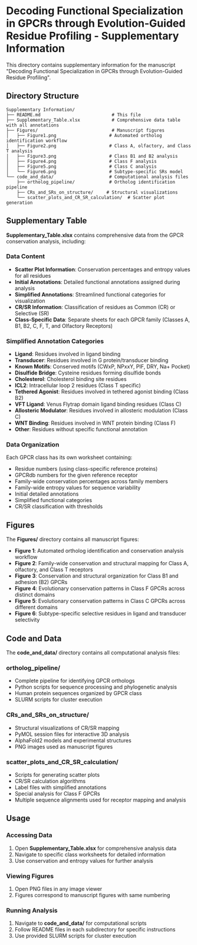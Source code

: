 # Decoding Functional Specialization in GPCRs through Evolution-Guided Residue Profiling - Supplementary Information

This directory contains supplementary information for the manuscript "Decoding Functional Specialization in GPCRs through Evolution-Guided Residue Profiling".

## Directory Structure

```
Supplementary Information/
├── README.md                           # This file
├── Supplementary_Table.xlsx            # Comprehensive data table with all annotations
├── Figures/                            # Manuscript figures
│   ├── Figure1.png                    # Automated ortholog identification workflow
│   ├── Figure2.png                    # Class A, olfactory, and Class T analysis
│   ├── Figure3.png                    # Class B1 and B2 analysis
│   ├── Figure4.png                    # Class F analysis
│   ├── Figure5.png                    # Class C analysis
│   └── Figure6.png                    # Subtype-specific SRs model
└── code_and_data/                     # Computational analysis files
    ├── ortholog_pipeline/             # Ortholog identification pipeline
    ├── CRs_and_SRs_on_structure/     # Structural visualizations
    └── scatter_plots_and_CR_SR_calculation/  # Scatter plot generation
```

## Supplementary Table

**Supplementary_Table.xlsx** contains comprehensive data from the GPCR conservation analysis, including:

### Data Content
- **Scatter Plot Information**: Conservation percentages and entropy values for all residues
- **Initial Annotations**: Detailed functional annotations assigned during analysis
- **Simplified Annotations**: Streamlined functional categories for visualization
- **CR/SR Information**: Classification of residues as Common (CR) or Selective (SR)
- **Class-Specific Data**: Separate sheets for each GPCR family (Classes A, B1, B2, C, F, T, and Olfactory Receptors)

### Simplified Annotation Categories
- **Ligand**: Residues involved in ligand binding
- **Transducer**: Residues involved in G protein/transducer binding
- **Known Motifs**: Conserved motifs (CWxP, NPxxY, PIF, DRY, Na+ Pocket)
- **Disulfide Bridge**: Cysteine residues forming disulfide bonds
- **Cholesterol**: Cholesterol binding site residues
- **ICL2**: Intracellular loop 2 residues (Class T specific)
- **Tethered Agonist**: Residues involved in tethered agonist binding (Class B2)
- **VFT Ligand**: Venus Flytrap domain ligand binding residues (Class C)
- **Allosteric Modulator**: Residues involved in allosteric modulation (Class C)
- **WNT Binding**: Residues involved in WNT protein binding (Class F)
- **Other**: Residues without specific functional annotation

### Data Organization
Each GPCR class has its own worksheet containing:
- Residue numbers (using class-specific reference proteins)
- GPCRdb numbers for the given reference receptor
- Family-wide conservation percentages across family members
- Family-wide entropy values for sequence variability
- Initial detailed annotations
- Simplified functional categories
- CR/SR classification with thresholds

## Figures

The **Figures/** directory contains all manuscript figures:

- **Figure 1**: Automated ortholog identification and conservation analysis workflow
- **Figure 2**: Family-wide conservation and structural mapping for Class A, olfactory, and Class T receptors
- **Figure 3**: Conservation and structural organization for Class B1 and adhesion (B2) GPCRs
- **Figure 4**: Evolutionary conservation patterns in Class F GPCRs across distinct domains
- **Figure 5**: Evolutionary conservation patterns in Class C GPCRs across different domains
- **Figure 6**: Subtype-specific selective residues in ligand and transducer selectivity

## Code and Data

The **code_and_data/** directory contains all computational analysis files:

### ortholog_pipeline/
- Complete pipeline for identifying GPCR orthologs
- Python scripts for sequence processing and phylogenetic analysis
- Human protein sequences organized by GPCR class
- SLURM scripts for cluster execution

### CRs_and_SRs_on_structure/
- Structural visualizations of CR/SR mapping
- PyMOL session files for interactive 3D analysis
- AlphaFold2 models and experimental structures
- PNG images used as manuscript figures

### scatter_plots_and_CR_SR_calculation/
- Scripts for generating scatter plots
- CR/SR calculation algorithms
- Label files with simplified annotations
- Special analysis for Class F GPCRs
- Multiple sequence alignments used for receptor mapping and analysis

## Usage

### Accessing Data
1. Open **Supplementary_Table.xlsx** for comprehensive analysis data
2. Navigate to specific class worksheets for detailed information
3. Use conservation and entropy values for further analysis

### Viewing Figures
1. Open PNG files in any image viewer
2. Figures correspond to manuscript figures with same numbering

### Running Analysis
1. Navigate to **code_and_data/** for computational scripts
2. Follow README files in each subdirectory for specific instructions
3. Use provided SLURM scripts for cluster execution
